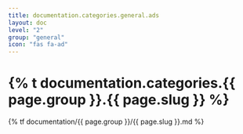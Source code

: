 ```yaml
---
title: documentation.categories.general.ads
layout: doc
level: "2"
group: "general"
icon: "fas fa-ad"
---
```


# {% t documentation.categories.{{ page.group }}.{{ page.slug }} %}

{% tf documentation/{{ page.group }}/{{ page.slug }}.md %}
